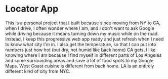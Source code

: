 # Locator App

This is a personal project that I built because since moving from NY to CA, when I drive, I often wonder where I am, and I don't want to ask Google while driving because it means turning down my music while on the road. Instead, I keep this progressive web app ready and just refresh when I need to know what city I'm in. I also get the temperature, so that I can put into numbers just how hot (but dry, not humid like back home) CA gets. I like knowing where I am because I find myself in different parts of Los Angeles and some surrounding areas and save a lot of food spots to my Google Maps. West Coast cuisine is different from back home. LA is an entirely different kind of city from NYC.